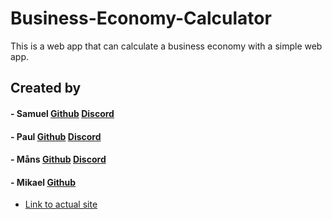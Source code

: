 # Business-Economy-Calculator
This is a web app that can calculate a business economy with a simple web app.

## Created by
#### - Samuel [Github](https://github.com/Samstroyer) [Discord](https://discordapp.com/users/262179390811537410)
#### - Paul [Github](https://github.com/Deathstructor) [Discord](https://discordapp.com/users/247015799661920258)
#### - Måns [Github](https://github.com/Fyrgeit) [Discord](https://discordapp.com/users/400263815427784704)
#### - Mikael [Github](https://github.com/0n10n7)

* [Link to actual site](./pages/index.html)